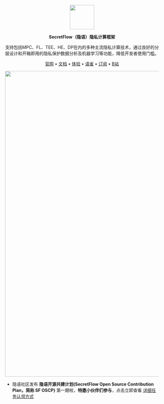 <p align="center"><img src="https://raw.githubusercontent.com/secretflow/.github/main/profile/logo.svg" height="80" /></p>

<p align="center"><strong>SecretFlow（隐语）隐私计算框架</strong></p>

<p align="center">支持包括MPC、FL、TEE、HE、DP在内的多种主流隐私计算技术，通过良好的分层设计和开箱即用的隐私保护数据分析及机器学习等功能，降低开发者使用门槛。</p>

<p align="center"><a href="https://www.secretflow.org.cn">官网</a> • <a href="https://www.secretflow.org.cn/docs/">文档</a> • <a href="https://survey.alipay.com/apps/zhiliao/FdC-vTsPM">体验</a>  • <a href="https://www.yuque.com/secret-flow/admin">语雀</a> • <a href="https://secretflow.zhubai.love">订阅</a> • <a href="https://space.bilibili.com/2073575923">B站</a></p>

<p align="center"><a target="_blank" href="https://github.com/orgs/secretflow/discussions/647"><img src="https://raw.githubusercontent.com/secretflow/.github/main/profile/oscp_phase1.jpg" width="1000" /></a></p>

- 隐语社区发布 **隐语开源共建计划(SecretFlow Open Source Contribution Plan，简称 SF OSCP)** 第一期啦，**特邀小伙伴们参与**，点击立即查看 [详细任务认领方式](https://github.com/orgs/secretflow/discussions/647) 
